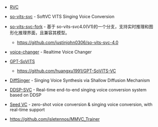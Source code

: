 - [RVC](https://github.com/RVC-Project/Retrieval-based-Voice-Conversion-WebUI)
- [so-vits-svc](https://github.com/svc-develop-team/so-vits-svc) - SoftVC VITS Singing Voice Conversion
- [so-vits-svc-fork](https://github.com/voicepaw/so-vits-svc-fork) - 基于 so-vits-svc4.0(V1)的一个分支，支持实时推理和图形化推理界面，且兼容其模型。

  - https://github.com/justinjohn0306/so-vits-svc-4.0

- [voice-changer](https://github.com/w-okada/voice-changer) - Realtime Voice Changer
- [GPT-SoVITS](https://github.com/RVC-Boss/GPT-SoVITS/issues/639)

  - https://github.com/huangxu1991/GPT-SoVITS-VC

- [DiffSinger](https://github.com/MoonInTheRiver/DiffSinger) - Singing Voice Synthesis via Shallow Diffusion Mechanism
- [DDSP-SVC](https://github.com/yxlllc/DDSP-SVC) - Real-time end-to-end singing voice conversion system based on DDSP
- [Seed VC](https://github.com/Plachtaa/seed-vc) - zero-shot voice conversion & singing voice conversion, with real-time support
- https://github.com/isletennos/MMVC_Trainer
